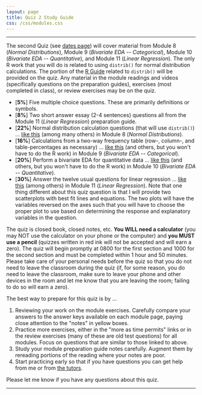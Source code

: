 ```yaml
---
layout: page
title: Quiz 2 Study Guide
css: /css/modules.css
---
```


----

The second Quiz (see [dates page](../Dates-Current)) will cover material from Module 8 (*Normal Distributions*), Module 9 (*Bivariate EDA -- Categorical*), Module 10 (*Bivariate EDA -- Quantitative*), and Module 11 (*Linear Regression*). The only R work that you will do is related to using `distrib()` for normal distribution calculations. The portion of the [R Guide](../MTH107-Rcheatsheet.pdf) related to `distrib()` will be provided on the quiz. Any material in the module readings and videos (specifically questions on the preparation guides), exercises (most completed in class), or review exercises may be on the quiz.

* [**5%**] Five multiple choice questions. These are primarily definitions or symbols.
* [**8%**] Two short answer essay (2-4 sentences) questions all from the Module 11 (*Linear Regression*) preparation guide.
* [**22%**] Normal distribution calculation questions (that will use `distrib()`) ... [like this](../../modules/CE/NormalDist_CE1.html#carpenter-ants) (among many others) in Module 8 (*Normal Distributions*).
* [**16%**] Calculations from a two-way frequency table (row-, column-, and table-percentages as necessary) ... [like this](../../modules/CE/BEDACat_CE1.html#fire-blight-disease) (and others, but you won't have to do the R work) in Module 9 (*Bivariate EDA -- Categorical*).
* [**20%**] Perform a bivariate EDA for quantitative data ... [like this](../../modules/CE/BEDAQuant_CE1.html#animal-fat-and-breast-cancer) (and others, but you won't have to do the R work) in Module 10 (*Bivariate EDA -- Quantitative*).
* [**30%**] Answer the twelve usual questions for linear regression ... [like this](../../modules/CE/LinearRegression_CE1.html#sign-legibility-and-age) (among others) in Module 11 (*Linear Regression*). Note that one thing different about this quiz question is that I will provide two scatterplots with best fit lines and equations. The two plots will have the variables reversed on the axes such that you will have to choose the proper plot to use based on determining the response and explanatory variables in the question.

The quiz is closed book, closed notes, etc. **You WILL need a calculator** (you may NOT use the calculator on your phone or the computer) and **you MUST use a pencil** (quizzes written in red ink will not be accepted and will earn a zero). The quiz will begin promptly at 0800 for the first section and 1000 for the second section and must be completed within 1 hour and 50 minutes. Please take care of your personal needs before the quiz so that you do not need to leave the classroom during the quiz (if, for some reason, you do need to leave the classroom, make sure to leave your phone and other devices in the room and let me know that you are leaving the room; failing to do so will earn a zero).

The best way to prepare for this quiz is by ...

1. Reviewing your work on the module exercises. Carefully compare your answers to the answer keys available on each module page, paying close attention to the "notes" in yellow boxes.
1. Practice more exercises, either in the "more as time permits" links or in the review exercises (many of these are old test questions) for all modules. Focus on questions that are similar to those linked to above.
1. Study your module preparation guide notes carefully. Augment them by rereading portions of the reading where your notes are poor.
1. Start practicing early so that if you have questions you can get help from me or from [the tutors](../Syllabus-Current.html#tutors).

Please let me know if you have any questions about this quiz.

----

